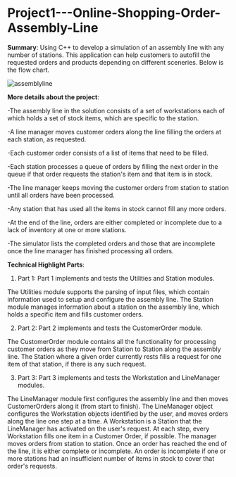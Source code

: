 # Project1---Online-Shopping-Order-Assembly-Line
**Summary**: Using C++ to develop a simulation of an assembly line with any number of stations. This application can help customers to autofill the requested orders and products depending on different sceneries. Below is the flow chart. 

![assemblyline](https://user-images.githubusercontent.com/97316979/211911917-ab84ff79-fdd4-4af5-9c13-056dfb72dae5.jpg)

**More details about the project**:

-The assembly line in the solution consists of a set of workstations each of which holds a set of stock items, which are specific to the station. 

-A line manager moves customer orders along the line filling the orders at each station, as requested. 

-Each customer order consists of a list of items that need to be filled. 

-Each station processes a queue of orders by filling the next order in the queue if that order requests the station's item and that item is in stock. 

-The line manager keeps moving the customer orders from station to station until all orders have been processed. 

-Any station that has used all the items in stock cannot fill any more orders. 

-At the end of the line, orders are either completed or incomplete due to a lack of inventory at one or more stations. 

-The simulator lists the completed orders and those that are incomplete once the line manager has finished processing all orders.



**Technical Highlight Parts**:

1. Part 1:
Part 1 implements and tests the Utilities and Station modules.

The Utilities module supports the parsing of input files, which contain information used to setup and configure the assembly line.
The Station module manages information about a station on the assembly line, which holds a specific item and fills customer orders.

2.  Part 2:
Part 2 implements and tests the CustomerOrder module.

The CustomerOrder module contains all the functionality for processing customer orders as they move from Station to Station along the assembly line. The Station where a given order currently rests fills a request for one item of that station, if there is any such request.
  
3. Part 3:
Part 3 implements and tests the Workstation and LineManager modules.

The LineManager module first configures the assembly line and then moves CustomerOrders along it (from start to finish). The LineManager object configures the Workstation objects identified by the user, and moves orders along the line one step at a time. A Workstation is a Station that the LineManager has activated on the user's request. At each step, every Workstation fills one item in a Customer Order, if possible. The manager moves orders from station to station. Once an order has reached the end of the line, it is either complete or incomplete. An order is incomplete if one or more stations had an insufficient number of items in stock to cover that order's requests.  

